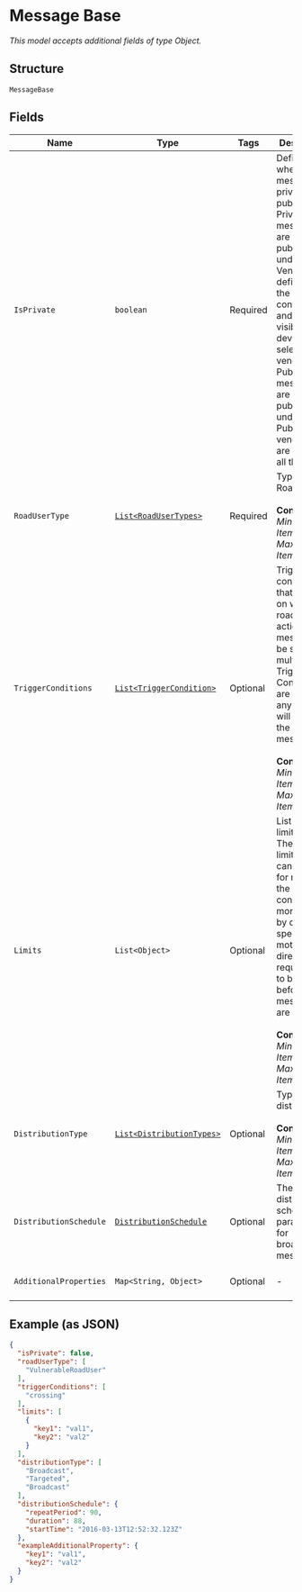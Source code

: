 
# Message Base

*This model accepts additional fields of type Object.*

## Structure

`MessageBase`

## Fields

| Name | Type | Tags | Description | Getter | Setter |
|  --- | --- | --- | --- | --- | --- |
| `IsPrivate` | `boolean` | Required | Defines whether the message is private or public.<br>Private messages are published under the Vendor ID defined in the configuration and only visible to devices of selected vendors.<br>Public messages are published under the Public vendor and are visible to all the users. | boolean getIsPrivate() | setIsPrivate(boolean isPrivate) |
| `RoadUserType` | [`List<RoadUserTypes>`](../../doc/models/road-user-types.md) | Required | Type of the Road User.<br><br>**Constraints**: *Minimum Items*: `1`, *Maximum Items*: `2` | List<RoadUserTypes> getRoadUserType() | setRoadUserType(List<RoadUserTypes> roadUserType) |
| `TriggerConditions` | [`List<TriggerCondition>`](../../doc/models/trigger-condition.md) | Optional | Trigger conditions that define on which road user action the message will be sent. If multiple Trigger Conditions are defined any of them will trigger the message.<br><br>**Constraints**: *Minimum Items*: `1`, *Maximum Items*: `3` | List<TriggerCondition> getTriggerConditions() | setTriggerConditions(List<TriggerCondition> triggerConditions) |
| `Limits` | `List<Object>` | Optional | List of limitations. These limitations can be used for making the trigger condition more precise by defining speed and motion direction requirements to be met before the messages are sent out.<br><br>**Constraints**: *Minimum Items*: `1`, *Maximum Items*: `2` | List<Object> getLimits() | setLimits(List<Object> limits) |
| `DistributionType` | [`List<DistributionTypes>`](../../doc/models/distribution-types.md) | Optional | Type of the distribution.<br><br>**Constraints**: *Minimum Items*: `1`, *Maximum Items*: `2` | List<DistributionTypes> getDistributionType() | setDistributionType(List<DistributionTypes> distributionType) |
| `DistributionSchedule` | [`DistributionSchedule`](../../doc/models/distribution-schedule.md) | Optional | The distribution schedule parameters for broadcast messages. | DistributionSchedule getDistributionSchedule() | setDistributionSchedule(DistributionSchedule distributionSchedule) |
| `AdditionalProperties` | `Map<String, Object>` | Optional | - | Object getAdditionalProperty(String key) | additionalProperty(String key, Object value) |

## Example (as JSON)

```json
{
  "isPrivate": false,
  "roadUserType": [
    "VulnerableRoadUser"
  ],
  "triggerConditions": [
    "crossing"
  ],
  "limits": [
    {
      "key1": "val1",
      "key2": "val2"
    }
  ],
  "distributionType": [
    "Broadcast",
    "Targeted",
    "Broadcast"
  ],
  "distributionSchedule": {
    "repeatPeriod": 90,
    "duration": 88,
    "startTime": "2016-03-13T12:52:32.123Z"
  },
  "exampleAdditionalProperty": {
    "key1": "val1",
    "key2": "val2"
  }
}
```


